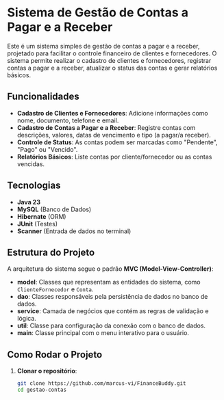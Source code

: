 # Sistema de Gestão de Contas a Pagar e a Receber

Este é um sistema simples de gestão de contas a pagar e a receber, projetado para facilitar o controle financeiro de clientes e fornecedores. O sistema permite realizar o cadastro de clientes e fornecedores, registrar contas a pagar e a receber, atualizar o status das contas e gerar relatórios básicos.

## Funcionalidades

- **Cadastro de Clientes e Fornecedores**: Adicione informações como nome, documento, telefone e email.
- **Cadastro de Contas a Pagar e a Receber**: Registre contas com descrições, valores, datas de vencimento e tipo (a pagar/a receber).
- **Controle de Status**: As contas podem ser marcadas como "Pendente", "Pago" ou "Vencido".
- **Relatórios Básicos**: Liste contas por cliente/fornecedor ou as contas vencidas.

## Tecnologias

- **Java 23**
- **MySQL** (Banco de Dados)
- **Hibernate** (ORM)
- **JUnit** (Testes)
- **Scanner** (Entrada de dados no terminal)

## Estrutura do Projeto

A arquitetura do sistema segue o padrão **MVC (Model-View-Controller)**:

- **model**: Classes que representam as entidades do sistema, como `ClienteFornecedor` e `Conta`.
- **dao**: Classes responsáveis pela persistência de dados no banco de dados.
- **service**: Camada de negócios que contém as regras de validação e lógica.
- **util**: Classe para configuração da conexão com o banco de dados.
- **main**: Classe principal com o menu interativo para o usuário.

## Como Rodar o Projeto

1. **Clonar o repositório**:

   ```bash
   git clone https://github.com/marcus-vi/FinanceBuddy.git
   cd gestao-contas

